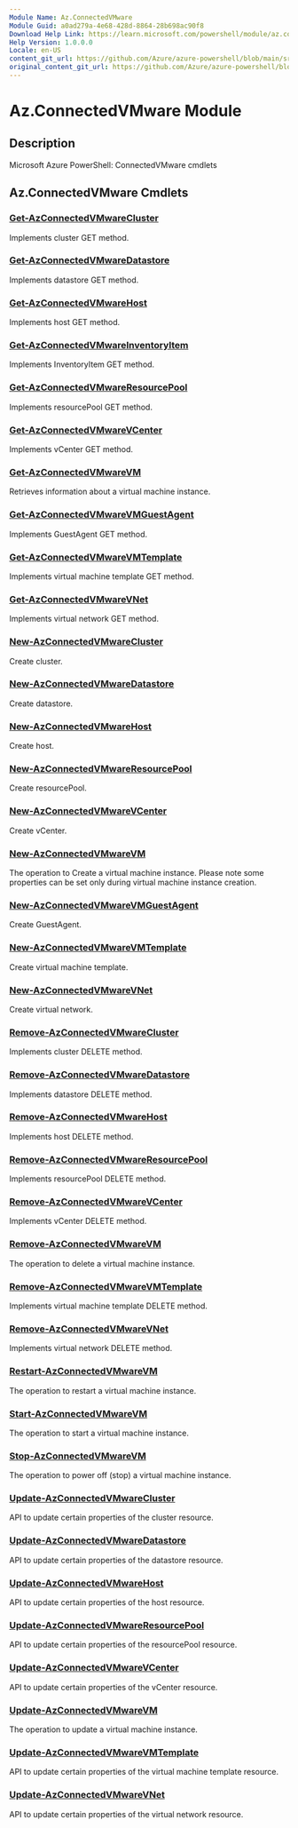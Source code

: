 ```yaml
---
Module Name: Az.ConnectedVMware
Module Guid: a0ad279a-4e68-428d-8864-28b698ac90f8
Download Help Link: https://learn.microsoft.com/powershell/module/az.connectedvmware
Help Version: 1.0.0.0
Locale: en-US
content_git_url: https://github.com/Azure/azure-powershell/blob/main/src/ConnectedVMware/ConnectedVMware/help/Az.ConnectedVMware.md
original_content_git_url: https://github.com/Azure/azure-powershell/blob/main/src/ConnectedVMware/ConnectedVMware/help/Az.ConnectedVMware.md
---
```


# Az.ConnectedVMware Module
## Description
Microsoft Azure PowerShell: ConnectedVMware cmdlets

## Az.ConnectedVMware Cmdlets
### [Get-AzConnectedVMwareCluster](Get-AzConnectedVMwareCluster.md)
Implements cluster GET method.

### [Get-AzConnectedVMwareDatastore](Get-AzConnectedVMwareDatastore.md)
Implements datastore GET method.

### [Get-AzConnectedVMwareHost](Get-AzConnectedVMwareHost.md)
Implements host GET method.

### [Get-AzConnectedVMwareInventoryItem](Get-AzConnectedVMwareInventoryItem.md)
Implements InventoryItem GET method.

### [Get-AzConnectedVMwareResourcePool](Get-AzConnectedVMwareResourcePool.md)
Implements resourcePool GET method.

### [Get-AzConnectedVMwareVCenter](Get-AzConnectedVMwareVCenter.md)
Implements vCenter GET method.

### [Get-AzConnectedVMwareVM](Get-AzConnectedVMwareVM.md)
Retrieves information about a virtual machine instance.

### [Get-AzConnectedVMwareVMGuestAgent](Get-AzConnectedVMwareVMGuestAgent.md)
Implements GuestAgent GET method.

### [Get-AzConnectedVMwareVMTemplate](Get-AzConnectedVMwareVMTemplate.md)
Implements virtual machine template GET method.

### [Get-AzConnectedVMwareVNet](Get-AzConnectedVMwareVNet.md)
Implements virtual network GET method.

### [New-AzConnectedVMwareCluster](New-AzConnectedVMwareCluster.md)
Create cluster.

### [New-AzConnectedVMwareDatastore](New-AzConnectedVMwareDatastore.md)
Create datastore.

### [New-AzConnectedVMwareHost](New-AzConnectedVMwareHost.md)
Create host.

### [New-AzConnectedVMwareResourcePool](New-AzConnectedVMwareResourcePool.md)
Create resourcePool.

### [New-AzConnectedVMwareVCenter](New-AzConnectedVMwareVCenter.md)
Create vCenter.

### [New-AzConnectedVMwareVM](New-AzConnectedVMwareVM.md)
The operation to Create a virtual machine instance.
Please note some properties can be set only during virtual machine instance creation.

### [New-AzConnectedVMwareVMGuestAgent](New-AzConnectedVMwareVMGuestAgent.md)
Create GuestAgent.

### [New-AzConnectedVMwareVMTemplate](New-AzConnectedVMwareVMTemplate.md)
Create virtual machine template.

### [New-AzConnectedVMwareVNet](New-AzConnectedVMwareVNet.md)
Create virtual network.

### [Remove-AzConnectedVMwareCluster](Remove-AzConnectedVMwareCluster.md)
Implements cluster DELETE method.

### [Remove-AzConnectedVMwareDatastore](Remove-AzConnectedVMwareDatastore.md)
Implements datastore DELETE method.

### [Remove-AzConnectedVMwareHost](Remove-AzConnectedVMwareHost.md)
Implements host DELETE method.

### [Remove-AzConnectedVMwareResourcePool](Remove-AzConnectedVMwareResourcePool.md)
Implements resourcePool DELETE method.

### [Remove-AzConnectedVMwareVCenter](Remove-AzConnectedVMwareVCenter.md)
Implements vCenter DELETE method.

### [Remove-AzConnectedVMwareVM](Remove-AzConnectedVMwareVM.md)
The operation to delete a virtual machine instance.

### [Remove-AzConnectedVMwareVMTemplate](Remove-AzConnectedVMwareVMTemplate.md)
Implements virtual machine template DELETE method.

### [Remove-AzConnectedVMwareVNet](Remove-AzConnectedVMwareVNet.md)
Implements virtual network DELETE method.

### [Restart-AzConnectedVMwareVM](Restart-AzConnectedVMwareVM.md)
The operation to restart a virtual machine instance.

### [Start-AzConnectedVMwareVM](Start-AzConnectedVMwareVM.md)
The operation to start a virtual machine instance.

### [Stop-AzConnectedVMwareVM](Stop-AzConnectedVMwareVM.md)
The operation to power off (stop) a virtual machine instance.

### [Update-AzConnectedVMwareCluster](Update-AzConnectedVMwareCluster.md)
API to update certain properties of the cluster resource.

### [Update-AzConnectedVMwareDatastore](Update-AzConnectedVMwareDatastore.md)
API to update certain properties of the datastore resource.

### [Update-AzConnectedVMwareHost](Update-AzConnectedVMwareHost.md)
API to update certain properties of the host resource.

### [Update-AzConnectedVMwareResourcePool](Update-AzConnectedVMwareResourcePool.md)
API to update certain properties of the resourcePool resource.

### [Update-AzConnectedVMwareVCenter](Update-AzConnectedVMwareVCenter.md)
API to update certain properties of the vCenter resource.

### [Update-AzConnectedVMwareVM](Update-AzConnectedVMwareVM.md)
The operation to update a virtual machine instance.

### [Update-AzConnectedVMwareVMTemplate](Update-AzConnectedVMwareVMTemplate.md)
API to update certain properties of the virtual machine template resource.

### [Update-AzConnectedVMwareVNet](Update-AzConnectedVMwareVNet.md)
API to update certain properties of the virtual network resource.

